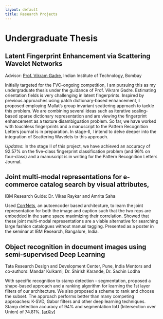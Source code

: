 ```yaml
---
layout: default
title: Research Projects
---
```

# **Undergraduate Thesis**
## Latent Fingerprint Enhancement via Scattering Wavelet Networks

Advisor: [Prof. Vikram Gadre](https://www.ee.iitb.ac.in/wiki/faculty/vmgadre), Indian Institute of Technology, Bombay

Initially targeted for the FVC-ongoing competition, I am pursuing this as my undergraduate thesis under the guidance of Prof. Vikram Gadre. Estimating orientation fields is very challenging in latent fingerprints. Inspired by previous approaches using patch dictionary-based enhancement, I proposed employing Mallat’s group invariant scattering approach to tackle this problem. We are combining several ideas such as iterative scaling-based sparse dictionary representation and are viewing the fingerprint enhancement as a texture disambiguation problem. So far, we have worked with touchless fingerprints and a manuscript to the Pattern Recognition Letters journal is in preparation. In stage-II, I intend to delve deeper into the integration of Scattering Wavelets to this approach. 

_Updates_: In the stage II of this project, we have achieved an accuracy of 92.57% on the five-class fingerprint classification problem (and 96% on four-class) and a manuscript is in writing for the Pattern Recognition Letters Journal.

## Joint multi-modal representations for e-commerce catalog search by visual attributes, 
IBM Research
Guide: Dr. Vikas Raykar and Amrita Saha

Used [CorrNets](http://www.mitpressjournals.org/doi/pdf/10.1162/NECO_a_00801), an autoencoder based architecture, to learn the joint representation for both the image and caption such that the two reps are embedded in the same space maximizing their correlation. Showed that these joint multi-modal representations are a viable alternative for searching large fashion catalogues without manual tagging. Presented as a poster in the seminar at IBM Research, Bangalore, India.

## Object recognition in document images using semi-supervised Deep Learning
Tata Research Design and Development Center, Pune, India
Mentors and co-authors: Mandar Kulkarni, Dr. Shirish Karande, Dr. Sachin Lodha 

With specific recognition to stamp detection - segmentation, proposed a shape-based approach and a ranking algorithm for learning the 1st layer filters of our architecture. We also proposed a scheme to rank and choose the subset. The approach performs better than many competing approaches: K-SVD, Gabor filters and other deep learning techniques. Stamp detection accuracy of 94% and segmentation IoU (Intersection over Union) of 74.81%. [ [arXiv] ](https://arxiv.org/abs/1609.05001)

<!-- Here are some pictures for a taste of what I did. 

<img src ="https://github.com/xiang-ji-ncsu/xiang-ji-ncsu.github.io/raw/master/images/Work%20in%20cleanroom.png">

Periodic lines on sample |  Gas sensor prototype
:---------------------------:|:---------------------------------:
![Periodic lines on sample](https://github.com/xiang-ji-ncsu/xiang-ji-ncsu.github.io/raw/master/images/Periodic%20Lines.png) |![Gas sensor prototype](https://github.com/xiang-ji-ncsu/xiang-ji-ncsu.github.io/raw/master/images/Gas%20sensor%20prototype.png)

=======================================================


## Undergraduate Research

**_SPP source_** project, Peking University, 2011

Advisor: Dr. Zhiping Zhou, EECS Department, Peking University

I did my undergraduate thesis in this lab. Part of the work I did was to find a good doping location for SPP source design. The idea was to imbed light source inside a plasmon waveguide. You could find details in this published [paper](https://github.com/xiang-ji-ncsu/xiang-ji-ncsu.github.io/raw/27914ae129b83c237d03d68fec002646d1163f69/Publication/Effect%20of%20dipole%20location%20on%20profile%20properties%20of%20symmetric%20surface%20plasmon%20polariton%20mode%20in%20Au-Al2O3-Au%20waveguide.pdf) which I co-authored.

**_Plasmonic Lens_** project, Peking University, 2010

Advisor: [Dr. Jiasen Zhang](http://www.phy.pku.edu.cn/~zhangjs/index.html), Physics Department, Peking University

The Goal was to design, fabricate and test rectangular shape plasmonic lense composit of nano-scaled slots on a 200nm thin gold film on glass substrate being able to generate sharper focus. This work stays unpublished. 

Due to detection limit, we could not provide direct proof that our device worked by the fact that our image detection system was only sensitive to XY plane (parallel to the device) of the optical field whereas the focus intensity mainly lied in Z direction. If possible, a near field optic probe may detect the focus point and give a direct proof. I show my simulated light intensity distribution at XY plane of the focus point together with experimental result below to give you an idea.

XY intensity plane simulated | intensity experimentally detected
:---------------------------:|:---------------------------------:
![Simulated intensity field XY plane Big NA](https://github.com/xiang-ji-ncsu/xiang-ji-ncsu.github.io/raw/27914ae129b83c237d03d68fec002646d1163f69/images/BigNASimulatedXYPlane.png) | ![Experimental detected intensity field](https://github.com/xiang-ji-ncsu/xiang-ji-ncsu.github.io/raw/27914ae129b83c237d03d68fec002646d1163f69/images/BigNADetectedXYPlane.png)

We did have direct proof if we modified the design to have the light field mainly in XY plane, but this one didn't have the property to generate a sharper focus. (Small Numerical Aperture)

XY intensity plane simulated | intensity experimentally detected
:---------------------------:|:---------------------------------:
![Simulated intensity field XY plane Small NA](https://github.com/xiang-ji-ncsu/xiang-ji-ncsu.github.io/raw/27914ae129b83c237d03d68fec002646d1163f69/images/SmallNASimulated.png) | ![Detected intensity field XY plane Small NA](https://github.com/xiang-ji-ncsu/xiang-ji-ncsu.github.io/raw/27914ae129b83c237d03d68fec002646d1163f69/images/SmallNADetected.png)

=======================================================




*All of the files in this page are copyrighted . They are provided for your convenience, yet you may download them only if you are entitled to do so by your arrangements with various publishers.

**Copyright statement copied from Dr. Jiasen Zhang's webpage.
 -->
